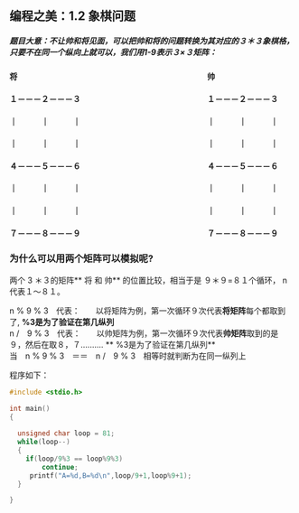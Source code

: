 ## 编程之美：1.2 象棋问题

##### 题目大意：不让帅和将见面，可以把帅和将的问题转换为其对应的３＊３象棋格，只要不在同一个纵向上就可以，我们用1-9表示３×３矩阵：

####      将　　　　　　　　　　　　　　　　　　　　　　　　帅　　
      
####  １－－－２－－－３　　　　　　　　　　　　　　　　１－－－２－－－３
####  ｜　　　｜　　　｜　　　　　　　　　　　　　　　　｜　　　｜　　　｜
####  ｜　　　｜　　　｜　　　　　　　　　　　　　　　　｜　　　｜　　　｜
####  ４－－－５－－－６　　　　　　　　　　　　　　　　４－－－５－－－６
####  ｜　　　｜　　　｜　　　　　　　　　　　　　　　　｜　　　｜　　　｜
####  ｜　　　｜　　　｜　　　　　　　　　　　　　　　　｜　　　｜　　　｜
####  ７－－－８－－－９　　　　　　　　　　　　　　　　７－－－８－－－９  


### 为什么可以用两个矩阵可以模拟呢?

两个 3 ＊３的矩阵** 将 和 帅** 的位置比较，相当于是 ９＊９=８１个循环， n 代表１～８１。

n % 9 % 3　代表：　　以将矩阵为例，第一次循环９次代表**将矩阵**每个都取到了, **%3是为了验证在第几纵列**  
n  /　9 % 3　代表：　　以帅矩阵为例，第一次循环９次代表**帅矩阵**取到的是９，然后在取８，７..........  ** %3是为了验证在第几纵列**  
当　n % 9 % 3　＝＝　n  /　9 % 3　相等时就判断为在同一纵列上


程序如下：
```c
#include <stdio.h>

int main()
{
  
  unsigned char loop = 81;
  while(loop--)
  {	
	if(loop/9%3 == loop%9%3)
		continue;
     printf("A=%d,B=%d\n",loop/9+1,loop%9+1);
  }

}
```





